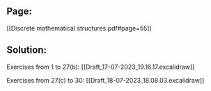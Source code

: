 ## Page:
[[Discrete mathematical structures.pdf#page=55]]

## Solution:
 Exercises from 1 to 27(b):
[[Draft_17-07-2023_19.16.17.excalidraw]]

 Exercises from 27(c) to 30:
[[Draft_18-07-2023_18.08.03.excalidraw]]
 